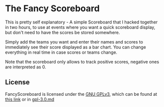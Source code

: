 # The Fancy Scoreboard

This is pretty self explanatory - A simple Scoreboard that I hacked together in two hours, to use at events where you want a quick scoreboard display, but don't need to have the scores be stored somewhere.

Simply add the teams you want and enter their names and scores to immediately see their score displayed as a bar chart. You can change everything in real time in case scores or teams change.

Note that the scoreboard only allows to track positive scores, negative ones are interpreted as 0.

## License

FancyScoreboard is licensed under the [GNU GPLv3](https://www.gnu.org/licenses/gpl-3.0.en.html), which can be found at [this link](https://www.gnu.org/licenses/gpl-3.0.en.html) or in [gpl-3.0.md](./gpl-3.0.md)
